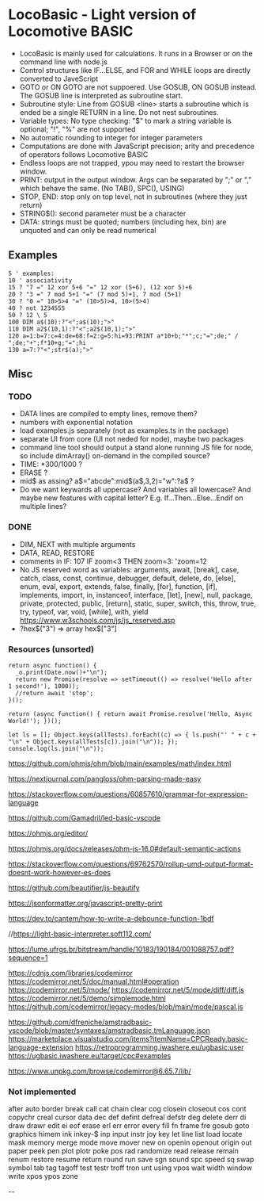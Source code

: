 # LocoBasic - Light version of Locomotive BASIC

- LocoBasic is mainly used for calculations. It runs in a Browser or on the command line with node.js
- Control structures like IF...ELSE, and FOR and WHILE loops are directly converted to JaveScript
- GOTO or ON GOTO are not suppoered. Use GOSUB, ON GOSUB instead. The GOSUB line is interpreted as subroutine start.
- Subroutine style: Line from GOSUB \<line> starts a subroutine which is ended be a single RETURN in a line. Do not nest subroutines.
- Variable types: No type checking: "$" to mark a string variable is optional; "!", "%" are not supported
- No automatic rounding to integer for integer parameters
- Computations are done with JavaScript precision; arity and precedence of operators follows Locomotive BASIC
- Endless loops are not trapped, ypou may need to restart the browser window.
- PRINT: output in the output window. Args can be separated by ";" or "," which behave the same. (No TAB(), SPC(), USING)
- STOP, END: stop only on top level, not in subroutines (where they just return)
- STRING$(): second parameter must be a character
- DATA: strings must be quoted; numbers (including hex, bin) are unquoted and can only be read numerical

## Examples

```basic
5 ' examples:
10 ' associativity
15 ? "7 =" 12 xor 5+6 "=" 12 xor (5+6), (12 xor 5)+6
20 ? "3 =" 7 mod 5+1 "=" (7 mod 5)+1, 7 mod (5+1)
30 ? "0 =" 10>5>4 "=" (10>5)>4, 10>(5>4)
40 ? not 1234555
50 ? 12 \ 5
100 DIM a$(10):?"<";a$(10);">"
110 DIM a2$(10,1):?"<";a2$(10,1);">"
120 a=1:b=7:c=4:de=68:f=2:g=5:hi=93:PRINT a*10+b;"*";c;"=";de;" / ";de;"+";f*10+g;"=";hi
130 a=7:?"<";str$(a);">"
````

## Misc

### TODO

- DATA lines are compiled to empty lines, remove them?
- numbers with exponential notation
- load examples.js separately (not as examples.ts in the package)
- separate UI from core (UI not neded for node), maybe two packages
- command line tool should output a stand alone running JS file for node, so include dimArray() on-demand in the compiled source?
- TIME: *300/1000 ?
- ERASE ?
- mid$ as assing? a$="abcde":mid$(a$,3,2)="w":?a$ ?
- Do we want keywards all uppercase? And variables all lowercase?
  And maybe new features with capital letter? E.g. If...Then...Else...Endif on multiple lines?

### DONE

- DIM, NEXT with multiple arguments
- DATA, READ, RESTORE
- comments in IF: 107 IF zoom<3 THEN zoom=3: 'zoom=12
- No JS reserved word as variables: arguments, await, [break], case, catch, class, const, continue, debugger, default, delete, do,
 [else], enum, eval, export, extends, false, finally, [for], function, [if], implements, import, in, instanceof, interface, [let], [new], null,
  package, private, protected, public, [return], static, super, switch, this, throw, true, try, typeof, var, void, [while], with, yield
<https://www.w3schools.com/js/js_reserved.asp>
- ?hex$("3") => array hex$["3"]

### Resources (unsorted)

```
return async function() {
  _o.print(Date.now()+"\n");
  return new Promise(resolve => setTimeout(() => resolve('Hello after 1 second!'), 1000));
  //return await 'stop';
}();

return (async function() { return await Promise.resolve('Hello, Async World!'); })();
```

```
let ls = []; Object.keys(allTests).forEach((c) => { ls.push("' " + c + "\n" + Object.keys(allTests[c]).join("\n")); }); console.log(ls.join("\n"));
````

<https://github.com/ohmjs/ohm/blob/main/examples/math/index.html>

<https://nextjournal.com/pangloss/ohm-parsing-made-easy>

<https://stackoverflow.com/questions/60857610/grammar-for-expression-language>

<https://github.com/Gamadril/led-basic-vscode>

<https://ohmjs.org/editor/>

<https://ohmjs.org/docs/releases/ohm-js-16.0#default-semantic-actions>

<https://stackoverflow.com/questions/69762570/rollup-umd-output-format-doesnt-work-however-es-does>

<https://github.com/beautifier/js-beautify>

<https://jsonformatter.org/javascript-pretty-print>

<https://dev.to/cantem/how-to-write-a-debounce-function-1bdf>

//<https://light-basic-interpreter.soft112.com/>

<https://lume.ufrgs.br/bitstream/handle/10183/190184/001088757.pdf?sequence=1>

<https://cdnjs.com/libraries/codemirror>
<https://codemirror.net/5/doc/manual.html#operation>
<https://codemirror.net/5/mode/>
<https://codemirror.net/5/mode/diff/diff.js>
<https://codemirror.net/5/demo/simplemode.html>
<https://github.com/codemirror/legacy-modes/blob/main/mode/pascal.js>

<https://github.com/dfreniche/amstradbasic-vscode/blob/master/syntaxes/amstradbasic.tmLanguage.json>
<https://marketplace.visualstudio.com/items?itemName=CPCReady.basic-language-extension>
<https://retroprogramming.iwashere.eu/ugbasic:user>
<https://ugbasic.iwashere.eu/target/cpc#examples>

<https://www.unpkg.com/browse/codemirror@6.65.7/lib/>

### Not implemented

after auto border break call cat chain clear cog closein closeout cos cont copychr
 creal cursor data dec def defint defreal defstr deg delete derr di draw drawr edit ei eof erase erl err error every fill fn frame fre
 gosub goto graphics himem ink inkey-$ inp input instr joy key let line list load locate mask memory merge mode move mover new
 on openin openout origin out paper peek pen plot plotr poke pos rad randomize read release remain renum restore resume return round run
 save sgn sound spc speed sq swap symbol tab tag tagoff test testr troff tron unt using vpos wait width window write xpos ypos zone

--
